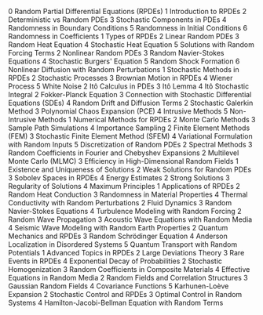 0 Random Partial Differential Equations (RPDEs)
1 Introduction to RPDEs
2 Deterministic vs Random PDEs
3 Stochastic Components in PDEs
4 Randomness in Boundary Conditions
5 Randomness in Initial Conditions
6 Randomness in Coefficients
1 Types of RPDEs
2 Linear Random PDEs
3 Random Heat Equation
4 Stochastic Heat Equation
5 Solutions with Random Forcing Terms
2 Nonlinear Random PDEs
3 Random Navier-Stokes Equations
4 Stochastic Burgers' Equation
5 Random Shock Formation
6 Nonlinear Diffusion with Random Perturbations
1 Stochastic Methods in RPDEs
2 Stochastic Processes
3 Brownian Motion in RPDEs
4 Wiener Process
5 White Noise
2 Itô Calculus in PDEs
3 Itô Lemma
4 Itô Stochastic Integral
2 Fokker-Planck Equation
3 Connection with Stochastic Differential Equations (SDEs)
4 Random Drift and Diffusion Terms
2 Stochastic Galerkin Method
3 Polynomial Chaos Expansion (PCE)
4 Intrusive Methods
5 Non-Intrusive Methods
1 Numerical Methods for RPDEs
2 Monte Carlo Methods
3 Sample Path Simulations
4 Importance Sampling
2 Finite Element Methods (FEM)
3 Stochastic Finite Element Method (SFEM)
4 Variational Formulation with Random Inputs
5 Discretization of Random PDEs
2 Spectral Methods
3 Random Coefficients in Fourier and Chebyshev Expansions
2 Multilevel Monte Carlo (MLMC)
3 Efficiency in High-Dimensional Random Fields
1 Existence and Uniqueness of Solutions
2 Weak Solutions for Random PDEs
3 Sobolev Spaces in RPDEs
4 Energy Estimates
2 Strong Solutions
3 Regularity of Solutions
4 Maximum Principles
1 Applications of RPDEs
2 Random Heat Conduction
3 Randomness in Material Properties
4 Thermal Conductivity with Random Perturbations
2 Fluid Dynamics
3 Random Navier-Stokes Equations
4 Turbulence Modeling with Random Forcing
2 Random Wave Propagation
3 Acoustic Wave Equations with Random Media
4 Seismic Wave Modeling with Random Earth Properties
2 Quantum Mechanics and RPDEs
3 Random Schrödinger Equation
4 Anderson Localization in Disordered Systems
5 Quantum Transport with Random Potentials
1 Advanced Topics in RPDEs
2 Large Deviations Theory
3 Rare Events in RPDEs
4 Exponential Decay of Probabilities
2 Stochastic Homogenization
3 Random Coefficients in Composite Materials
4 Effective Equations in Random Media
2 Random Fields and Correlation Structures
3 Gaussian Random Fields
4 Covariance Functions
5 Karhunen-Loève Expansion
2 Stochastic Control and RPDEs
3 Optimal Control in Random Systems
4 Hamilton-Jacobi-Bellman Equation with Random Terms